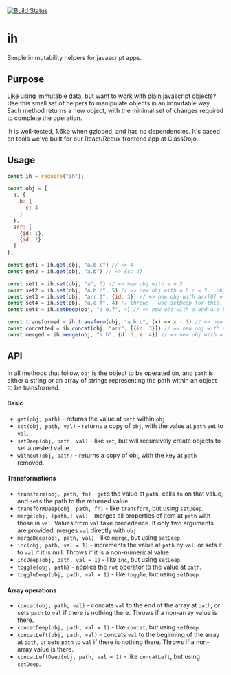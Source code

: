[![Build Status](https://travis-ci.org/peterkhayes/ih.svg?branch=master)](https://travis-ci.org/classdojo/rolling-rate-limiter)  
# ih
Simple immutability helpers for javascript apps.

## Purpose
Like using immutable data, but want to work with plain javascript objects?  Use this small set of helpers to manipulate objects in an immutable way.  Each method returns a new object, with the minimal set of changes required to complete the operation.

ih is well-tested, 1.6kb when gzipped, and has no dependencies.  It's based on tools we've built for our React/Redux frontend app at ClassDojo.

## Usage
```js
const ih = require("ih");

const obj = {
  a: {
    b: {
      c: 4
    }
  },
  arr: [
    {id: 1},
    {id: 2}
  ]
};

const get1 = ih.get(obj, "a.b.c") // => 4
const get2 = ih.get(obj, "a.b") // => {c: 4}

const set1 = ih.set(obj, "a", 3) // => new obj with a = 3.
const set2 = ih.set(obj, "a.b.c", 5) // => new obj with a.b.c = 5.  obj.a and obj.a.b are both new objects.
const set3 = ih.set(obj, "arr.0", {id: 3}) // => new obj with arr[0] = {id: 3}.  arr is a new array, second item is not.
const set4 = ih.set(obj, "a.e.f", 4) // throws - use setDeep for this.
const set4 = ih.setDeep(obj, "a.e.f", 4) // => new obj with a and a.e both objects, and a.e.f == 4.

const transformed = ih.transform(obj, "a.b.c", (x) => x - 1) // => new obj with a.b.c = 3.
const concatted = ih.concat(obj, "arr", [{id: 3}]) // => new obj with a new array with an extra item at arr.
const merged = ih.merge(obj, "a.b", {d: 3, e: 4}) // => new obj with a.b now having 3 keys.
```

## API

In all methods that follow, `obj` is the object to be operated on, and `path` is either a string or an array of strings representing the path within an object to be transformed.

#### Basic
- `get(obj, path)` - returns the value at `path` within `obj`.
- `set(obj, path, val)` - returns a copy of `obj`, with the value at `path` set to `val`.
- `setDeep(obj, path, val)` - like `set`, but will recursively create objects to set a nested value.  
- `without(obj, path)` - returns a copy of obj, with the key at `path` removed.

#### Transformations
- `transform(obj, path, fn)` - `get`s the value at `path`, calls `fn` on that value, and `set`s the path to the returned value.
- `transformDeep(obj, path, fn)` - like `transform`, but using `setDeep`.
- `merge(obj, [path,] val)` - merges all properties of item at `path` with those in `val`.  Values from `val` take precedence.  If only two arguments are provided, merges `val` directly with `obj`. 
- `mergeDeep(obj, path, val)` - like `merge`, but using `setDeep`.
- `inc(obj, path, val = 1)` - increments the value at `path` by `val`, or sets it to `val` if it is null.  Throws if it is a non-numerical value.
- `incDeep(obj, path, val = 1)` - like `inc`, but using `setDeep`.
- `toggle(obj, path)` - applies the `not` operator to the value at `path`.
- `toggleDeep(obj, path, val = 1)` - like `toggle`, but using `setDeep`.

#### Array operations
- `concat(obj, path, val)` - concats `val` to the end of the array at `path`, or sets `path` to `val` if there is nothing there.  Throws if a non-array value is there.
- `concatDeep(obj, path, val = 1)` - like `concat`, but using `setDeep`.
- `concatLeft(obj, path, val)` - concats `val` to the beginning of the array at `path`, or sets `path` to `val` if there is nothing there.  Throws if a non-array value is there.
- `concatLeftDeep(obj, path, val = 1)` - like `concatLeft`, but using `setDeep`.
